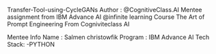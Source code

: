  Transfer-Tool-using-CycleGANs
Author : @CognitiveClass.AI
Mentee assignment from IBM Advance AI @infinite learning Course The Art of Prompt Engineering From Cogniviteclass AI

Mentee Info
Name : Salmen christowfik
Program : IBM Advance AI
Tech Stack: -PYTHON 
